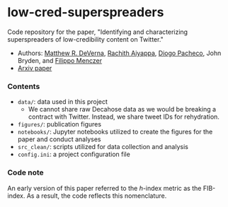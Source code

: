 # low-cred-superspreaders

Code repository for the paper, "Identifying and characterizing superspreaders of low-credibility content on Twitter."
- Authors: [Matthew R. DeVerna](https://www.matthewdeverna.com), [Rachith Aiyappa](https://rachithaiyappa.github.io/), [Diogo Pacheco](https://computerscience.exeter.ac.uk/staff/dp503?sm=dp503), John Bryden, and [Filippo Menczer](https://cnets.indiana.edu/fil/)
- [Arxiv paper](https://doi.org/10.48550/arXiv.2207.09524)

### Contents
- `data/`: data used in this project
    - We cannot share raw Decahose data as we would be breaking a contract with Twitter. Instead, we share tweet IDs for rehydration.
- `figures/`: publication figures
- `notebooks/`: Jupyter notebooks utilized to create the figures for the paper and conduct analyses
- `src_clean/`: scripts utilized for data collection and analysis
- `config.ini`: a project configuration file


### Code note
An early version of this paper referred to the $h$-index metric as the FIB-index.
As a result, the code reflects this nomenclature.